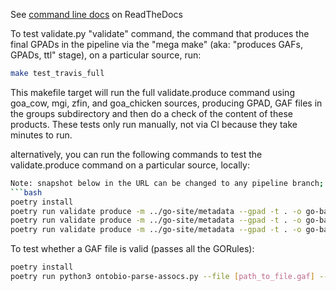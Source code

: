 See [command line docs](http://ontobio.readthedocs.io/en/latest/commandline.html#commandline) on ReadTheDocs

To test validate.py "validate" command, the command that produces the final GPADs in the pipeline via the "mega make" 
(aka: "produces GAFs, GPADs, ttl" stage), on a particular source, run:
```bash
make test_travis_full
```

This makefile target will run the full validate.produce command using goa_cow, mgi, zfin, and goa_chicken sources,
producing GPAD, GAF files in the groups subdirectory and then do a check of the content of these products.  These
tests only run manually, not via CI because they take minutes to run.

alternatively, you can run the following commands to test the validate.produce command on a particular source, locally:

```bash
Note: snapshot below in the URL can be changed to any pipeline branch; its listed here for ease of cp/paste.
```bash
poetry install
poetry run validate produce -m ../go-site/metadata --gpad -t . -o go-basic.json --base-download-url "http://snapshot.geneontology.org/" --only-dataset mgi MGI --gpad-gpi-output-version 2.0
poetry run validate produce -m ../go-site/metadata --gpad -t . -o go-basic.json --base-download-url "http://snapshot.geneontology.org/" --only-dataset goa_chicken goa --gpad-gpi-output-version 2.0
poetry run validate produce -m ../go-site/metadata --gpad -t . -o go-basic.json --base-download-url "http://snapshot.geneontology..org/" --only-dataset zfin ZFIN --gpad-gpi-output-version 2.0
```

To test whether a GAF file is valid (passes all the GORules):
```bash
poetry install
poetry run python3 ontobio-parse-assocs.py --file [path_to_file.gaf] --format GAF -o mgi_valid.gaf --report-md mgi.report.md -r [path_to_go.json] -l all validate
```